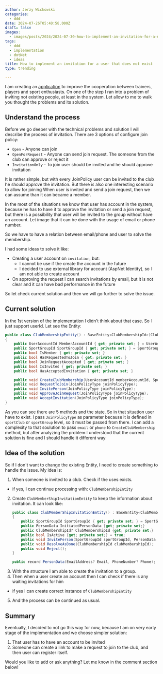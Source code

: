 ```yaml
---
author: Jerzy Wickowski
categories:
  - ddd
date: 2024-07-26T05:40:58.000Z
draft: false
images:
  - images/posts/2024/2024-07-30-how-to-implement-an-invitation-for-a-user-that-does-not-exist.jpg
tags:
  - ddd
  - implementation
  - dotNet
  - ideas
title: How to implement an invitation for a user that does not exist
type: trending

---
```

I am creating an [application](https://www.vatahapp.com/) to improve the cooperation between trainers, players and sport enthusiasts. On one of the step I ran into a problem of inviting not existing people, at least in the system. Let allow to me to walk you thought the problems and its solution.

## Understand the process
Before we go deeper with the technical problems and solution I will describe the process of invitation. 
There are 3 options of configure join policy:
- `Open` - Anyone can join
- `OpenForRequest` - Anyone can send join request. The someone from the club can approve or reject it
- `InvitationOnly` - To join user should be invited and he should approve invitation

It is rather simple, but with every JoinPolicy user can be invited to the club he should approve the invitation. But there is also one interesting scenario to allow for joining
When user is invited and send a join request, then we can assume than it can became a member.

In the most of the situations we know that user has account in the system, because he has to have it to approve the invitation or send a join request, but there is a possibility that user will be invited to the group without have an account. Let image that it can be done with the usage of email or phone number.

So we have to have a relation between email/phone and user to solve the membership.

I had some ideas to solve it like:
- Creating a user account on `invitation`, but:
  - I cannot be use if the create the account in the future
  - I decided to use external library for account (AspNet Identity), so I am not able to create account
- On approving the request I can search invitations by email, but it is not clear and it can have bad performance in the future

So let check current solution and then we will go further to solve the issue.

## Current solution
In the 1st version of the implementation I didn't think about that case. So I just support userId. Let see the Entity:
``` csharp 
public class ClubMembershipEntity() : BaseEntity<ClubMembershipId>(ClubMembershipId.Unknown)
{
    public UserAccountId MemberAccountId { get; private set; } = UserAccountId.Unknown;
    public SportGroupId SportGroupId { get; private set; } = SportGroupId.Unknown;
    public bool IsMember { get; private set; }
    public bool HasRequestedToJoin { get; private set; }
    public bool JoinRequestAccepted { get; private set; }
    public bool IsInvited { get; private set; }
    public bool HasAcceptedInvitation { get; private set; }

    public void CreateClubMembership(UserAccountId memberAccountId, SportGroupId sportGroupId);
    public void RequestToJoin(JoinPolicyType joinPolicyType);
    public void InvitePerson(JoinPolicyType joinPolicyType);
    public void ApproveJoinRequest(JoinPolicyType joinPolicyType);
    public void AcceptInvitation(JoinPolicyType joinPolicyType);
}
```
As you can see there are 5 methods and the state. So in that situation user have to exist. I pass `JoinPolicyType` as parameter because it is defined in `sportClub` or `sportGroup` level, so it must be passed from there.
I can add a complexity to that soulution to pass `email` or `phone` to `CreateClubMembership` method, but after analyzing the problem I understood that the current solution is fine and I should handle it different way

## Idea of the solution
So if I don't want to change the existing Entity, I need to create something to handle the issue. 
My idea is:
1. When someone is invited to a club. Check if the uses exists.
  - if yes, I can continue processing with: `ClubMembershipEntity`
2. Create `ClubMemberShipInvitationEntity` to keep the information about invitation. It can look like:
    ``` csharp 
    public class ClubMemberShipInvitationEntity() : BaseEntity<ClubMemberShipInvitationEntityId>(ClubMemberShipInvitationEntity.Unknown)
    {
        public SportGroupId SportGroupId { get; private set; } = SportGroupId.Unknown;
        public PersonData InitiatedPersonData {get; private set;}
        public ClubMembershipId? ClubMembershipId {get; private set;}
        public bool IsActive {get; private set;} = true;
        public void InvitePerson(SportGroupId sportGroupId, PersonData initiatedPersonData);
        public void ResolveAsDone(ClubMembershipId clubMembershipId);
        public void Reject();
    }

    public record PersonData(EmailAddress? Email, PhoneNumber? Phone);
    ```
3. With the structure I am able to create the invitation to a group.
4. Then when a user create an account then I can check if there is any waiting invitations for him
  - if yes I can create correct instance of `ClubMembershipEntity`
5. And the process can be continued as usual.

## Summary
Eventually, I decided to not go this way for now, because I am on very early stage of the implementation and we choose simpler solution:
1. That user has to have an account to be invited
2. Someone can create a link to make a request to join to the club, and then user can register itself.

Would you like to add or ask anything? Let me know in the comment section below!
